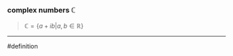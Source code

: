 ### complex numbers $\mathbb{C}$
> $\mathbb{C} = \{ a + ib | a, b \in \mathbb{R} \}$

***
#definition 